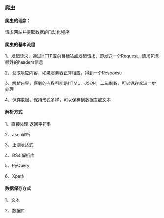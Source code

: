### 爬虫

#### 爬虫的理念：

请求网站并提取数据的自动化程序

#### 爬虫的基本流程

1、发起请求，通过HTTP库向目标站点发起请求，即发送一个Request，请求包含额外的headers信息

2、获取响应内容，如果服务器正常相应，得到一个Response

3、解析内容，得到的内容可能是HTML，JSON，二进制数，可以保存或进一步处理

4、保存数据，保持形式多样，可以保存到数据库或文本

#### 解析方式

1、直接处理 返回字符串

2、Json解析

3、正则表达式

4、BS4 解析库

5、PyQuery

6、Xpath

#### 数据保存方式

1、文本

2、数据库